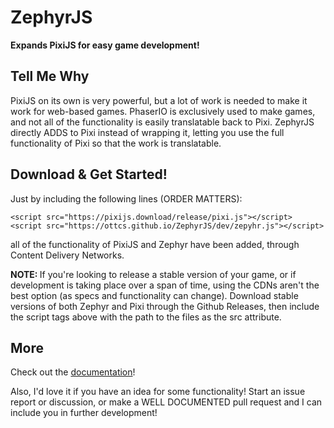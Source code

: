 <h1>ZephyrJS</h1>
<p><b>Expands PixiJS for easy game development!</b></p>
<h2>Tell Me Why</h2>
<p>PixiJS on its own is very powerful, but a lot of work is needed to make it work for web-based games. PhaserIO is exclusively used to make games, and not all of the functionality is easily translatable back to Pixi. ZephyrJS directly ADDS to Pixi instead of wrapping it, letting you use the full functionality of Pixi so that the work is translatable.</p>
<h2>Download & Get Started!</h2>
<p>Just by including the following lines (ORDER MATTERS):</p>
<p><code>&lt;script src="https&#58;//pixijs.download/release/pixi.js"&gt;&lt;/script&gt;</code><br/><code>&lt;script src="https://ottcs.github.io/ZephyrJS/dev/zepyhr.js"&gt;&lt;/script&gt;</code></p>
<p>all of the functionality of PixiJS and Zephyr have been added, through Content Delivery Networks.</p>
<p><b>NOTE: </b>If you're looking to release a stable version of your game, or if development is taking place over a span of time, using the CDNs aren't the best option (as specs and functionality can change). Download stable versions of both Zephyr and Pixi through the Github Releases, then include the script tags above with the path to the files as the src attribute.</p>
<h2>More</h2>
<p>Check out the <a href="https://github.com/OttCS/ZephyrJS/tree/main/dev">documentation</a>!<p>
<p>Also, I'd love it if you have an idea for some functionality! Start an issue report or discussion, or make a WELL DOCUMENTED pull request and I can include you in further development!</p>
